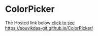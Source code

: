 # ColorPicker
The Hosted link below
[click to see](https://souvikdas-git.github.io/ColorPicker/ "hosted link")<br>
https://souvikdas-git.github.io/ColorPicker/
